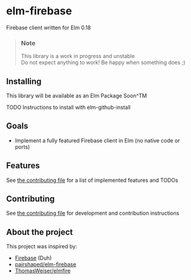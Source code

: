 # elm-firebase

Firebase client written for Elm 0.18

> ### Note
> This library is a work in progress and unstable  
> Do not expect anything to work! Be happy when something does ;)

## Installing

This library will be available as an Elm Package Soon^TM

TODO Instructions to install with elm-github-install

## Goals

* Implement a fully featured Firebase client in Elm (no native code or ports)

## Features

See [the contributing file](CONTRIBUTING.md) for a list of implemented features and TODOs

## Contributing

See [the contributing file](CONTRIBUTING.md) for development and contribution instructions

## About the project

This project was inspired by:

* [Firebase](https://firebase.google.com/) (Duh)
* [pairshaped/elm-firebase](https://github.com/pairshaped/elm-firebase)
* [ThomasWeiser/elmfire](https://github.com/ThomasWeiser/elmfire)
